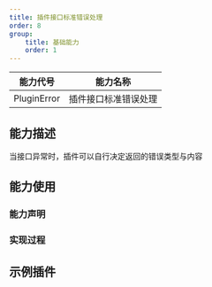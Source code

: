 ```yaml
---
title: 插件接口标准错误处理
order: 8
group:
    title: 基础能力
    order: 1
---
```


|  能力代号   |       能力名称       |
| :---------: | :------------------: |
| PluginError | 插件接口标准错误处理 |

## 能力描述

当接口异常时，插件可以自行决定返回的错误类型与内容



## 能力使用



### 能力声明




### 实现过程



## 示例插件

